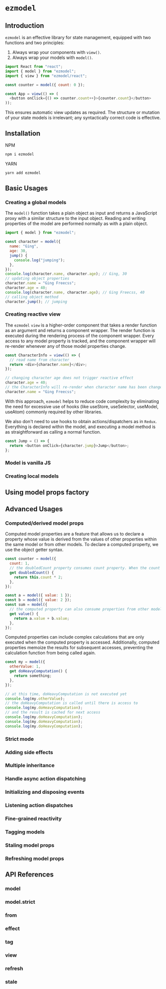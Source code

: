 # `ezmodel`

## Introduction

`ezmodel` is an effective library for state management, equipped with two functions and two principles:

1. Always wrap your components with `view()`.
2. Always wrap your models with `model()`.

```js
import React from "react";
import { model } from "ezmodel";
import { view } from "ezmodel/react";

const counter = model({ count: 0 });

const App = view(() => (
  <button onClick={() => counter.count++}>{counter.count}</button>
));
```

This ensures automatic view updates as required. The structure or mutation of your state models is irrelevant; any syntactically correct code is effective.

## Installation

NPM

```bash
npm i ezmodel
```

YARN

```bash
yarn add ezmodel
```

## Basic Usages

### Creating a global models

The `model()` function takes a plain object as input and returns a JavaScript proxy with a similar structure to the input object. Reading and writing properties of the model are performed normally as with a plain object.

```js
import { model } from "ezmodel";

const character = model({
  name: "Ging",
  age: 30,
  jump() {
    console.log("jumping");
  },
});
console.log(character.name, character.age); // Ging, 30
// updating object properties
character.name = "Ging Freecss";
character.age = 40;
console.log(character.name, character.age); // Ging Freecss, 40
// calling object method
character.jump(); // jumping
```

### Creating reactive view

The `ezmodel` `view` is a higher-order component that takes a render function as an argument and returns a component wrapper. The render function is executed during the rendering process of the component wrapper. Every access to any model property is tracked, and the component wrapper will re-render whenever any of those model properties change.

```js
const CharacterInfo = view(() => {
  // read name from character
  return <div>{character.name}</div>;
});

// changing character age does not trigger reactive effect
character.age = 40;
// the CharacterInfo will re-render when character name has been changed only
character.name = "Ging Freecss";
```

With this approach, `ezmodel` helps to reduce code complexity by eliminating the need for excessive use of hooks (like useStore, useSelector, useModel, useAtom) commonly required by other libraries.

We also don't need to use hooks to obtain actions/dispatchers as in `Redux`. Everything is declared within the model, and executing a model method is as straightforward as calling a normal function.

```js
const Jump = () => {
  return <button onClick={character.jump}>Jump</button>;
};
```

### Model is vanilla JS

### Creating local models

## Using model props factory

## Advanced Usages

### Computed/derived model props

Computed model properties are a feature that allows us to declare a property whose value is derived from the values of other properties within the same model or from other models. To declare a computed property, we use the object getter syntax.

```js
const counter = model({
  count: 1,
  // the doubledCount property consumes count property. When the count property changed, the doubledCount property will re-compute as well
  get doubledCount() {
    return this.count * 2;
  },
});

const a = model({ value: 1 });
const b = model({ value: 2 });
const sum = model({
  // the computed property can also consume properties from other models
  get value() {
    return a.value + b.value;
  },
});
```

Computed properties can include complex calculations that are only executed when the computed property is accessed. Additionally, computed properties memoize the results for subsequent accesses, preventing the calculation function from being called again.

```js
const my = model({
  otherValue: 1,
  get doHeavyComputation() {
    return something;
  },
});

// at this time, doHeavyComputation is not executed yet
console.log(my.otherValue);
// the doHeavyComputation is called until there is access to
console.log(my.doHeavyComputation);
// and the result is cached for next access
console.log(my.doHeavyComputation);
console.log(my.doHeavyComputation);
console.log(my.doHeavyComputation);
```

### Strict mode

### Adding side effects

### Multiple inheritance

### Handle async action dispatching

### Initializing and disposing events

### Listening action dispatches

### Fine-grained reactivity

### Tagging models

### Staling model props

### Refreshing model props

## API References

### model

### model.strict

### from

### effect

### tag

### view

### refresh

### stale
